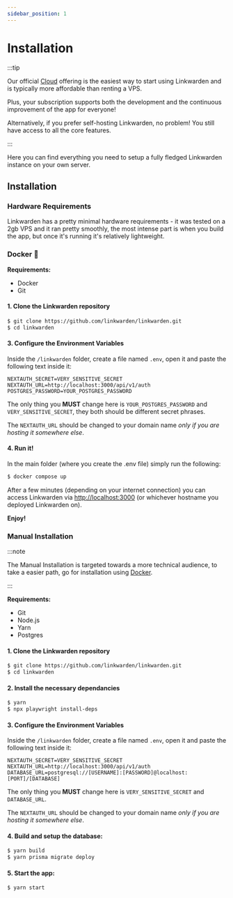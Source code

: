 ```yaml
---
sidebar_position: 1
---
```


# Installation

:::tip

Our official [Cloud](https://linkwarden.app/#pricing) offering is the easiest way to start using Linkwarden and is typically more affordable than renting a VPS.

Plus, your subscription supports both the development and the continuous improvement of the app for everyone!

Alternatively, if you prefer self-hosting Linkwarden, no problem! You still have access to all the core features.

:::

Here you can find everything you need to setup a fully fledged Linkwarden instance on your own server.

## Installation

### Hardware Requirements

Linkwarden has a pretty minimal hardware requirements - it was tested on a 2gb VPS and it ran pretty smoothly, the most intense part is when you build the app, but once it's running it's relatively lightweight.

### Docker 🐋

**Requirements:**

- Docker
- Git

#### 1. Clone the Linkwarden repository

```bash
$ git clone https://github.com/linkwarden/linkwarden.git
$ cd linkwarden
```

#### 3. Configure the Environment Variables

Inside the `/linkwarden` folder, create a file named `.env`, open it and paste the following text inside it:

```
NEXTAUTH_SECRET=VERY_SENSITIVE_SECRET
NEXTAUTH_URL=http://localhost:3000/api/v1/auth
POSTGRES_PASSWORD=YOUR_POSTGRES_PASSWORD
```

The only thing you **MUST** change here is `YOUR_POSTGRES_PASSWORD` and `VERY_SENSITIVE_SECRET`, they both should be different secret phrases.

The `NEXTAUTH_URL` should be changed to your domain name _only if you are hosting it somewhere else_.

#### 4. Run it!

In the main folder (where you create the .env file) simply run the following:

```bash
$ docker compose up
```

After a few minutes (depending on your internet connection) you can access Linkwarden via [http://localhost:3000](http://localhost:3000) (or whichever hostname you deployed Linkwarden on).

**Enjoy!**

### Manual Installation

:::note

The Manual Installation is targeted towards a more technical audience, to take a easier path, go for installation using [Docker](/self-hosting/installation#docker-).

:::

**Requirements:**

- Git
- Node.js
- Yarn
- Postgres

#### 1. Clone the Linkwarden repository

```bash
$ git clone https://github.com/linkwarden/linkwarden.git
$ cd linkwarden
```

#### 2. Install the necessary dependancies

```bash
$ yarn
$ npx playwright install-deps
```

#### 3. Configure the Environment Variables

Inside the `/linkwarden` folder, create a file named `.env`, open it and paste the following text inside it:

```
NEXTAUTH_SECRET=VERY_SENSITIVE_SECRET
NEXTAUTH_URL=http://localhost:3000/api/v1/auth
DATABASE_URL=postgresql://[USERNAME]:[PASSWORD]@localhost:[PORT]/[DATABASE]
```

The only thing you **MUST** change here is `VERY_SENSITIVE_SECRET` and `DATABASE_URL`.

The `NEXTAUTH_URL` should be changed to your domain name _only if you are hosting it somewhere else_.

#### 4. Build and setup the database:

```bash
$ yarn build
$ yarn prisma migrate deploy
```

#### 5. Start the app:

```bash
$ yarn start
```
